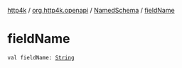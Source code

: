 [http4k](../../index.md) / [org.http4k.openapi](../index.md) / [NamedSchema](index.md) / [fieldName](./field-name.md)

# fieldName

`val fieldName: `[`String`](https://kotlinlang.org/api/latest/jvm/stdlib/kotlin/-string/index.html)